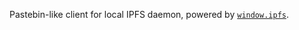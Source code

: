 Pastebin-like client for local IPFS daemon, powered by [`window.ipfs`](https://github.com/ipfs-shipyard/ipfs-companion/blob/master/docs/window.ipfs.md).
